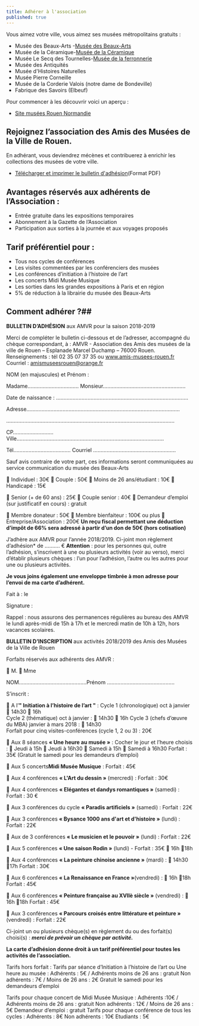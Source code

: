 ```yaml
---
title: Adhérer à l'association
published: true
---
```


Vous aimez votre ville, vous aimez ses musées métropolitains gratuits :

 - Musée des Beaux-Arts -[Musée des Beaux-Arts](http://mbarouen.fr/fr)
 - Musée de la Céramique-[Musée de la Céramique](http://museedelaceramique.fr/fr)
 - Musée Le Secq des Tournelles-[Musée de la ferronnerie](http://museelesecqdestournelles.fr/fr)
 - Musée des Antiquités
 - Musée d'Histoires Naturelles  
 - Musée Pierre Corneille
 - Musée de la Corderie Valois (notre dame de Bondeville)
 - Fabrique des Savoirs (Elbeuf)  
 
 Pour commencer à les découvrir voici un aperçu :  
 - [Site musées Rouen Normandie](http://musees-rouen-normandie.fr/fr)


## Rejoignez l’association des Amis des Musées de la Ville de Rouen.

En adhérant, vous deviendrez mécènes et contribuerez à enrichir les collections des musées de votre ville.  
- [Télécharger et imprimer le bulletin d'adhésion](/fichiers/adhesions-2018-2019.md)(Format PDF)

## Avantages réservés aux adhérents de l’Association :

  - Entrée gratuite dans les expositions temporaires
  - Abonnement à la Gazette de l’Association  
  - Participation aux sorties à la journée et aux voyages proposés
  

## Tarif préférentiel pour :

 - Tous nos cycles de conférences
 - Les visites commentées par les conférenciers des musées
 - Les conférences d’initiation à l’histoire de l’art
 - Les concerts Midi Musée Musique
 - Les sorties dans les grandes expositions à Paris et en région
 - 5% de réduction à la librairie du musée des Beaux-Arts

## Comment adhérer ?##


**BULLETIN D’ADHÉSION**
aux AMVR pour la saison  2018-2019

Merci de compléter le bulletin ci-dessous et de l’adresser, accompagné du chèque correspondant, à : AMVR - Association des Amis des musées de la ville de Rouen – Esplanade Marcel Duchamp – 76000 Rouen.
Renseignements : tél 02 35 07 37 35  ou www.amis-musees-rouen.fr
Courriel : amismuseesrouen@orange.fr

NOM (en majuscules) et Prénom :

Madame……………………………. Monsieur……………………………………………….

Date de naissance : …………………………………………………………………………….

Adresse…………………………………………………………………………………………

………………………………………………………………………………………………….

CP……………………… Ville…...............................................................................................

Tél………………………………..
Courriel ……………………………………………….

Sauf avis contraire de votre part, ces informations seront communiquées au service communication du musée des Beaux-Arts

 
 Individuel : 30€
 Couple : 50€
 Moins de 26 ans/étudiant :  10€
 Handicapé : 15€

 Senior (+ de 60 ans) : 25€
 Couple senior : 40€
  Demandeur d’emploi (sur justificatif en cours) : gratuit     
 
 Membre donateur : 50€
 Membre bienfaiteur : 100€ ou plus
 Entreprise/Association : 200€
**Un reçu fiscal permettant une déduction d’impôt de 66% sera adressé à partir d’un don de 50€ (hors cotisation)**

J’adhère aux AMVR pour l’année 2018/2019.
Ci-joint mon règlement d’adhésion* de  ………. €
**Attention** : pour les personnes qui, outre l’adhésion, s’inscrivent à une ou plusieurs activités (voir au verso), merci d’établir plusieurs chèques : l’un pour l’adhésion, l’autre ou les autres pour une ou plusieurs activités.

**Je vous joins également une enveloppe timbrée à mon adresse pour l’envoi de ma carte d’adhérent.**

Fait à :                                         le 

Signature :

Rappel : nous assurons des permanences régulières au bureau des AMVR le lundi après-midi de 15h à 17h et le mercredi matin de 10h à 12h, hors vacances scolaires.




**BULLETIN D’INSCRIPTION**
aux activités 2018/2019 des Amis des Musées de la Ville de Rouen

Forfaits réservés aux adhérents des AMVR :

 M.                     Mme

NOM………………………………………Prénom ………………………………………

S’inscrit :

 A l’**" Initiation à l’histoire de l’art "**  : 
 Cycle 1 (chronologique)  oct à janvier   14h30      16h      
 Cycle 2 (thématique) oct à janvier :    14h30    16h
 Cycle 3 (chefs d’œuvre du MBA) janvier à mars 2018 :   14h30      
Forfait pour cinq visites-conférences (cycle 1, 2 ou 3) : 20€

 Aux 8 séances **« Une heure au musée »** :
Cocher le jour et l’heure choisis :
         Jeudi à 15h                    Jeudi à 16h30
         Samedi à 15h                Samedi à 16h30
Forfait : 35€ (Gratuit le samedi pour les demandeurs d’emploi)

 Aux 5 concerts**Midi Musée Musique** :    Forfait : 45€ 

 Aux 4 conférences **« L'Art du dessin »** (mercredi) : Forfait : 30€

 Aux 4 conférences **« Elégantes et dandys romantiques »** (samedi) : Forfait : 30 €

 Aux 3 conférences du cycle **« Paradis artificiels »** (samedi) : Forfait : 22€

 Aux 3 conférences **« Bysance 1000 ans d'art et d'histoire »** (lundi) :  Forfait : 22€

 Aux de 3 conférences **« Le musicien et le pouvoir »** (lundi) : Forfait : 22€   
 
 Aux 5 conférences **« Une saison Rodin »** (lundi) -  Forfait : 35€   16h           18h

 Aux 4 conférences **« La peinture chinoise ancienne »** (mardi) :  14h30          17h     Forfait : 30€ 

 Aux 6 conférences **« La Renaissance en France »**(vendredi) :    16h           18h     Forfait : 45€  

 Aux 6 conférences **« Peinture française au XVIIè siècle »** (vendredi) :  16h   18h     Forfait : 45€ 

 Aux 3 conférences **« Parcours croisés entre littérature et peinture »** (vendredi) :  Forfait : 22€ 

Ci-joint un ou plusieurs chèque(s) en règlement du ou des forfait(s) choisi(s) :
**_merci de prévoir un chèque par activité._**

**La carte d’adhésion donne droit à un tarif préférentiel pour toutes les activités de l’association.**

Tarifs hors forfait :
Tarifs par séance d’Initiation à l’histoire de l’art ou Une heure au musée : 
Adhérents : 5€    /  Adhérents moins de 26 ans : gratuit
Non adhérents : 7€  / Moins de 26 ans : 2€
Gratuit le samedi pour les demandeurs d’emploi

Tarifs pour chaque concert de Midi Musée Musique :
Adhérents :10€  /  Adhérents moins de 26 ans : gratuit
Non adhérents : 12€ / Moins de 26 ans : 5€
Demandeur d’emploi : gratuit
Tarifs pour chaque conférence de tous les cycles :
Adhérents : 8€  Non adhérents : 10€   Etudiants : 5€


